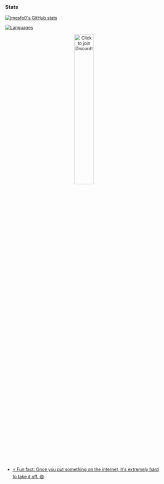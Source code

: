 ### Stats
[![jmesfo0's GitHub stats](https://github-readme-stats.vercel.app/api?username=jmesfo0)](https://github.com/jmesfo0)

[![Languages](https://github-readme-stats.vercel.app/api/top-langs/?username=jmesfo0)](https://github.com/jmesfo0)

<p align="center">
  <a href="https://discord.com/widget?id=985515273710870638&theme=dark">
  <img width="35%" alt="Click to join Discord!" src="https://discordapp.com/api/guilds/985515273710870638/widget.png?style=banner2"/>
</p>
  
  - ⚡ Fun fact: Once you put something on the internet, it's extremely hard to take it off. 😄
<!--
**jmesfo0/jmesfo0** is a ✨ _special_ ✨ repository because its `README.md` (this file) appears on your GitHub profile.

Here are some ideas to get you started:

- 🔭 I’m currently working on ...
- 🌱 I’m currently learning ...
- 👯 I’m looking to collaborate on ...
- 🤔 I’m looking for help with ...
- 💬 Ask me about ...
- 📫 How to reach me: ...
- 😄 Pronouns: ...
- ⚡ Fun fact: ...
-->
